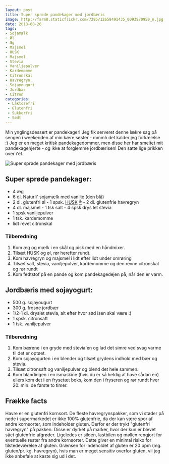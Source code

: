 ```yaml
---
layout: post
title: Super sprøde pandekager med jordbæris
image: http://farm8.staticflickr.com/7295/12658491435_0093970950_n.jpg
date: 2013-08-26
tags:
- Sojamælk
- Øl
- Æg
- Majsmel
- HUSK
- Majsmel
- Stevia
- Vaniljepulver
- Kardemomme
- Citronskal
- Havregryn
- Sojayougurt
- Jordbær
- Citron
categories:
 - Laktosefri
 - Glutenfri
 - Sukkerfri
 - Sødt
---
```


Min ynglingsdessert er pandekager! Jeg fik serveret denne lækre sag på sengen i
weekenden af min kære søster - mmmh det kalder jeg forkælelse :)
Jeg er en meget kritisk pandekagedommer, men disse her har smeltet mit
pandekagehjerte - og ikke at forglemme jordbærisen! Den satte lige prikken over
i'et.

![Super sprøde pandekager med jordbæris](http://farm8.staticflickr.com/7295/12658491435_0093970950.jpg)


## Super sprøde pandekager:
- 4 æg
- 6 dl. Naturli' sojamælk med vanilje (den blå)
- 2 dl. glutenfri øl
- 1 spsk. [HUSK](http://www.husk.dk/) [®](http://www.husk.dk/)
- 2 dl. glutenfrie havregryn
- 4 dl. majsmel
- 1 tsk salt
- 4 spsk drys let stevia
- 1 spsk vaniljepulver
- 1 tsk. kardemomme
- lidt revet citronskal 

### Tilberedning
1. Kom æg og mælk i en skål og pisk med en håndmixer.
2. Tilsæt HUSK og øl, rør herefter rundt.
3. Kom havregryn og majsmel i lidt efter lidt under omrøring
4. Tilsæt salt, stevia, vaniljepulver, kardemomme og den revne citronskal og rør
   rundt
5. Kom fedtstof på en pande og kom pandekagedejen på, når den er varm.

## Jordbæris med sojayogurt:
- 500 g. sojayougurt
- 300 g. frosne jordbær
- 1/2-1 dl. dryslet stevia, alt efter hvor sød isen skal være :)
- 1 spsk. citronsaft 
- 1 tsk. vaniljepulver

### Tilberedning
1. Kom bærene i en gryde med stevia'en og lad det simre ved svag varme til det
   er optøet.
2. Kom sojayogurten i en blender og tilsæt grydens indhold med bær og stevia. 
3. Tilsæt citronsaft og vaniljepulver og blend det hele sammen.
4. Kom blandingen i en ismaskine (hvis du er så heldig at have sådan en) ellers
   kom det i en frysetæt boks, kom den i fryseren og rør rundt hver 20. min. de
   første to timer. 

## Frække facts
Havre er en glutenfri kornsort. De fleste havregrynspakker, som vi støder på
nede i supermarkedet er ikke 100% glutenfrie, da der kan være spor af andre
kornsorter, som indeholder gluten. Derfor er der trykt "glutenfri havregryn" på
pakken. Disse er dyrket på marker, hvor der kun er blevet sået glutenfrie
afgrøder. Ligeledes er siloen, lastbilen og møllen rengjort for eventuelle
rester fra andre kornsorter. Dette giver en minimal risiko for tilstedeværelse
af gluten. Grænsen for indeholdet af gluten er 20 ppm (mg. gluten/pr. kg.
havregryn), hvis man er meget sensitiv overfor gluten, vil jeg ikke anbefale at
kaste sig ud i det.
